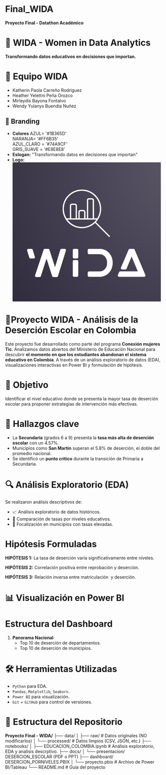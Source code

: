 # Final_WIDA
**Proyecto Final - Datathon Académico**

# 🦉 WIDA - Women in Data Analytics
**Transformando datos educativos en decisiones que importan.**

# 👥 Equipo WIDA
- Katherin Paola Carreño Rodriguez
- Heather Yelettni Peña Orozco
- Mirleydis Bayona Fontalvo
- Wendy Yulanys Buendia Nuñez

## 🎨 Branding
- **Colores** 
AZUL= '#1B365D'      
NARANJA= '#FF6B35'  
AZUL_CLARO = '#74A9CF'    
GRIS_SUAVE = '#E8E8E8'
- **Eslogan:** "Transformando datos en decisiones que importan"
- **Logo:** ![alt text](<Imagen de WhatsApp 2025-06-03 a las 12.52.10_908aca14.jpg>)

# 🧠Proyecto WIDA - Análisis de la Deserción Escolar en Colombia

Este proyecto fue desarrollado como parte del programa **Conexión mujeres Tic**. Analizamos datos abiertos del Ministerio de Educación Nacional para descubrir **el momento  en que los estudiantes abandonan el sistema educativo en Colombia**. A través de un análisis exploratorio de datos (EDA), visualizaciones interactivas en Power BI y formulación de hipótesis.

# 📌 Objetivo

Identificar el nivel educativo donde se presenta la mayor tasa de deserción escolar para proponer estrategias de intervención más efectivas.

# 📌 Hallazgos clave
- La **Secundaria** (grados 6 a 9) presenta la **tasa más alta de deserción escolar** con un 4.57%.
- Municipios como **San Martín** superan el 5.8% de deserción, el doble del promedio nacional.
- Se identificó un **punto crítico** durante la transición de Primaria a Secundaria.


# 🔍 Análisis Exploratorio (EDA)
Se realizaron análisis descriptivos de:

- 📈 Análisis exploratorio de datos históricos.
- 📅 Comparación de tasas por niveles educativos.
- 🔗 Focalización en municipios con tasas elevadas.

# Hipótesis Formuladas

**HIPÓTESIS 1:** La tasa de deserción varía significativamente entre niveles.

**HIPÓTESIS 2:** Correlación positiva entre reprobación y deserción.

**HIPÓTESIS 3:** Relación inversa entre matriculación  y deserción.

# 📊 Visualización en Power BI
# Estructura del Dashboard

1. **Panorama Nacional**
   - Top 10 de deserción de departamentos.
   - Top 10 de deserción de municipios.

# 🛠️ Herramientas Utilizadas

- `Python` para EDA.
- `Pandas`, `Matplotlib`, `Seaborn`.
- `Power BI` para visualización.
- `Git` + `GitHub` para control de versiones.

# 📁 Estructura del Repositorio
**Proyecto Final - WIDA/**
├── data/
│   ├── raw/          # Datos originales (NO modificarlos)
│   └── processed/    # Datos limpios (CSV, JSON, etc.)
├── notebooks/
│   ├── EDUCACION_COLOMBIA.ipynb     # Análisis exploratorio, EDA y analisis descrptivo.
├── docs/
│   └── presentacion/ DESERCION_ESCOLAR (PDF o PPT)
├── dashboard/ DESERCION_PORNIVELES.PBIX
│   └── proyecto.pbix # Archivo de Power BI/Tableau
└── README.md         # Guía del proyecto

